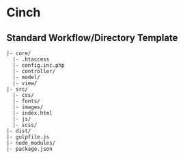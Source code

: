 # Cinch

## Standard Workflow/Directory Template ##
    |- core/
      |- .htaccess
      |- config.inc.php
      |- controller/
      |- model/
      |- view/
    |- src/
      |- css/
      |- fonts/
      |- images/
      |- index.html
      |- js/
      |- scss/
    |- dist/
    |- gulpfile.js
    |- node_modules/
    |- package.json
